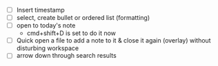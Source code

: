 - [ ] Insert timestamp
- [ ] select, create bullet or ordered list (formatting)
- [ ] open to today's note
	- cmd+shift+D is set to do it now
- [ ] Quick open a file to add a note to it & close it again (overlay) without disturbing workspace
- [ ] arrow down through search results